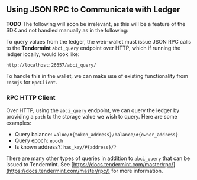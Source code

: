 ## Using JSON RPC to Communicate with Ledger

**TODO** The following will soon be irrelevant, as this will be a feature of the SDK and not handled manually as in the following:

To query values from the ledger, the web-wallet must issue JSON RPC calls to the **Tendermint** `abci_query` endpoint over HTTP, which if running the ledger locally, would look like:

```
http://localhost:26657/abci_query/
```

To handle this in the wallet, we can make use of existing functionality from `cosmjs` for `RpcClient`.

### RPC HTTP Client

Over HTTP, using the `abci_query` endpoint, we can query the ledger by providing a `path` to the storage value we wish to query. Here are some examples:

- Query balance: `value/#{token_address}/balance/#{owner_address}`
- Query epoch: `epoch`
- Is known address?: `has_key/#{address}/?`

There are many other types of queries in addition to `abci_query` that can be issued to Tendermint. See [https://docs.tendermint.com/master/rpc/](https://docs.tendermint.com/master/rpc/) for more information.
